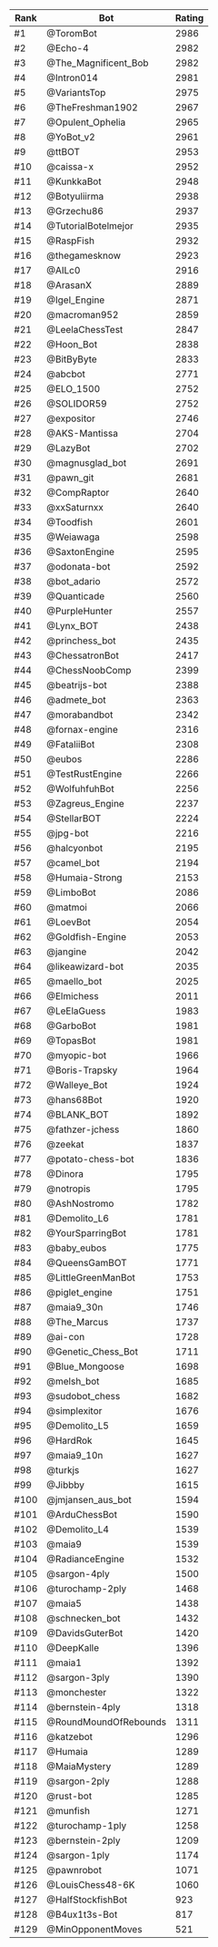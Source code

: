 Rank|Bot|Rating
---|---|---
#1|@ToromBot|2986
#2|@Echo-4|2982
#3|@The_Magnificent_Bob|2982
#4|@Intron014|2981
#5|@VariantsTop|2975
#6|@TheFreshman1902|2967
#7|@Opulent_Ophelia|2965
#8|@YoBot_v2|2961
#9|@ttBOT|2953
#10|@caissa-x|2952
#11|@KunkkaBot|2948
#12|@Botyuliirma|2938
#13|@Grzechu86|2937
#14|@TutorialBotelmejor|2935
#15|@RaspFish|2932
#16|@thegamesknow|2923
#17|@AILc0|2916
#18|@ArasanX|2889
#19|@Igel_Engine|2871
#20|@macroman952|2859
#21|@LeelaChessTest|2847
#22|@Hoon_Bot|2838
#23|@BitByByte|2833
#24|@abcbot|2771
#25|@ELO_1500|2752
#26|@SOLIDOR59|2752
#27|@expositor|2746
#28|@AKS-Mantissa|2704
#29|@LazyBot|2702
#30|@magnusglad_bot|2691
#31|@pawn_git|2681
#32|@CompRaptor|2640
#33|@xxSaturnxx|2640
#34|@Toodfish|2601
#35|@Weiawaga|2598
#36|@SaxtonEngine|2595
#37|@odonata-bot|2592
#38|@bot_adario|2572
#39|@Quanticade|2560
#40|@PurpleHunter|2557
#41|@Lynx_BOT|2438
#42|@princhess_bot|2435
#43|@ChessatronBot|2417
#44|@ChessNoobComp|2399
#45|@beatrijs-bot|2388
#46|@admete_bot|2363
#47|@morabandbot|2342
#48|@fornax-engine|2316
#49|@FataliiBot|2308
#50|@eubos|2286
#51|@TestRustEngine|2266
#52|@WolfuhfuhBot|2256
#53|@Zagreus_Engine|2237
#54|@StellarBOT|2224
#55|@jpg-bot|2216
#56|@halcyonbot|2195
#57|@camel_bot|2194
#58|@Humaia-Strong|2153
#59|@LimboBot|2086
#60|@matmoi|2066
#61|@LoevBot|2054
#62|@Goldfish-Engine|2053
#63|@jangine|2042
#64|@likeawizard-bot|2035
#65|@maello_bot|2025
#66|@Elmichess|2011
#67|@LeElaGuess|1983
#68|@GarboBot|1981
#69|@TopasBot|1981
#70|@myopic-bot|1966
#71|@Boris-Trapsky|1964
#72|@Walleye_Bot|1924
#73|@hans68Bot|1920
#74|@BLANK_BOT|1892
#75|@fathzer-jchess|1860
#76|@zeekat|1837
#77|@potato-chess-bot|1836
#78|@Dinora|1795
#79|@notropis|1795
#80|@AshNostromo|1782
#81|@Demolito_L6|1781
#82|@YourSparringBot|1781
#83|@baby_eubos|1775
#84|@QueensGamBOT|1771
#85|@LittleGreenManBot|1753
#86|@piglet_engine|1751
#87|@maia9_30n|1746
#88|@The_Marcus|1737
#89|@ai-con|1728
#90|@Genetic_Chess_Bot|1711
#91|@Blue_Mongoose|1698
#92|@melsh_bot|1685
#93|@sudobot_chess|1682
#94|@simplexitor|1676
#95|@Demolito_L5|1659
#96|@HardRok|1645
#97|@maia9_10n|1627
#98|@turkjs|1627
#99|@Jibbby|1615
#100|@jmjansen_aus_bot|1594
#101|@ArduChessBot|1590
#102|@Demolito_L4|1539
#103|@maia9|1539
#104|@RadianceEngine|1532
#105|@sargon-4ply|1500
#106|@turochamp-2ply|1468
#107|@maia5|1438
#108|@schnecken_bot|1432
#109|@DavidsGuterBot|1420
#110|@DeepKalle|1396
#111|@maia1|1392
#112|@sargon-3ply|1390
#113|@monchester|1322
#114|@bernstein-4ply|1318
#115|@RoundMoundOfRebounds|1311
#116|@katzebot|1296
#117|@Humaia|1289
#118|@MaiaMystery|1289
#119|@sargon-2ply|1288
#120|@rust-bot|1285
#121|@munfish|1271
#122|@turochamp-1ply|1258
#123|@bernstein-2ply|1209
#124|@sargon-1ply|1174
#125|@pawnrobot|1071
#126|@LouisChess48-6K|1060
#127|@HalfStockfishBot|923
#128|@B4ux1t3s-Bot|817
#129|@MinOpponentMoves|521
